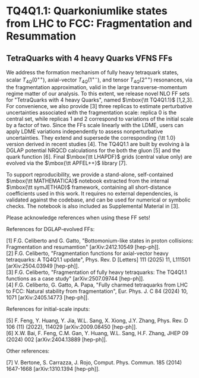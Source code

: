 # TQ4Q1.1: Quarkoniumlike states from LHC to FCC: Fragmentation and Resummation
## TetraQuarks with 4 heavy Quarks VFNS FFs

We address the formation mechanism of fully heavy tetraquark states, scalar $T_{4Q}(0^{++})$, axial-vector $T_{4Q}(1^{+-})$, and tensor $T_{4Q}(2^{++})$ resonances, via the fragmentation approximation, valid in the large transverse-momentum regime matter of our analysis. To this extent, we release novel NLO FF sets for "TetraQuarks with 4 heavy Quarks", named $\mbox{\tt TQ4Q1.1}$ [1,2,3]. 
For convenience, we also provide [3] three replicas to estimate perturbative uncertainties associated with the fragmentation scale: replica 0 is the central set, while replicas 1 and 2 correspond to variations of the initial scale by a factor of two. Since the FFs scale linearly with the LDME, users can apply LDME variations independently to assess nonperturbative uncertainties.
They extend and supersede the corresponding {\tt 1.0} version derived in recent studies [4]. The TQ4Q1.1 are built by evolving à la DGLAP potential NRQCD calculations for the both the gluon [5] and the quark function [6]. Final $\mbox{\tt LHAPDF}$ grids (central value only) are evolved via the $\mbox{\tt APFEL++}$ library [7].

To support reproducibility, we provide a stand-alone, self-contained $\mbox{\tt MATHEMATICA}$ notebook extracted from the internal $\mbox{\tt symJETHAD}$ framework, containing all short-distance coefficients used in this work. It requires no external dependencies, is validated against the codebase, and can be used for numerical or symbolic checks. The notebook is also included as Supplemental Material in [3].

Please acknowledge references when using these FF sets!  

References for DGLAP-evolved FFs:

[1] F.G. Celiberto and G. Gatto, "Bottomonium-like states in proton collisions: Fragmentation and resumamtion" [arXiv:2412.10549  [hep-ph]].  
[2] F.G. Celiberto, "Fragmentation functions for axial-vector heavy tetraquarks: A TQ4Q1.1 update", Phys. Rev. D [Letters] 111 (2025) 11, L111501  [arXiv:2504.03949 [hep-ph]].  
[3] F.G. Celiberto, "Fragmentation of fully heavy tetraquarks: The TQ4Q1.1 functions as a case study" [arXiv:2507.09744 [hep-ph]].  
[4] F.G. Celiberto, G. Gatto, A. Papa, "Fully charmed tetraquarks from LHC to FCC: Natural stability from fragmentation", Eur. Phys. J. C 84 (2024) 10, 1071  [arXiv:2405.14773 [hep-ph]].  

References for initial-scale inputs:

[5] F. Feng, Y. Huang, Y. Jia, W.L. Sang, X. Xiong, J.Y. Zhang, Phys. Rev. D 106 (11) (2022), 114029 [arXiv:2009.08450 [hep-ph]].    
[6] X.W. Bai, F. Feng, C.M. Gan, Y. Huang, W.L. Sang, H.F. Zhang, JHEP 09 (2024) 002 [arXiv:2404.13889 [hep-ph]].   

Other references:

[7] V. Bertone, S. Carrazza, J. Rojo, Comput. Phys. Commun. 185 (2014) 1647-1668 [arXiv:1310.1394 [hep-ph]].  
